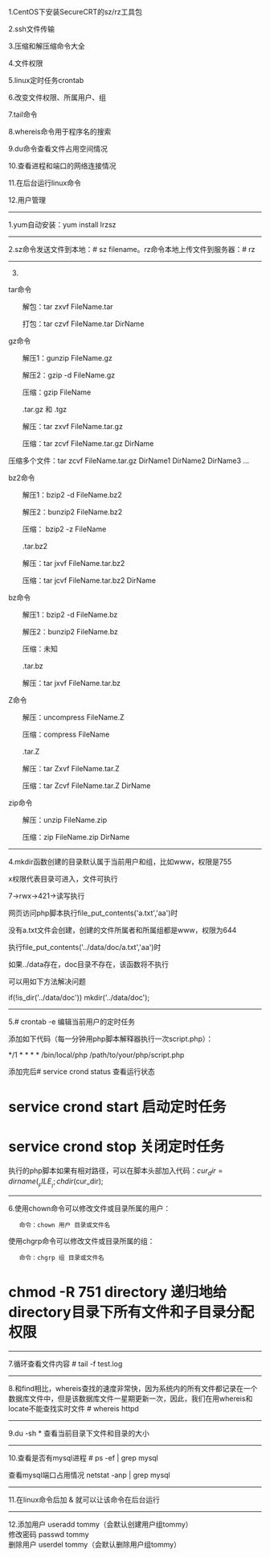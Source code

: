 1.CentOS下安装SecureCRT的sz/rz工具包

2.ssh文件传输

3.压缩和解压缩命令大全

4.文件权限

5.linux定时任务crontab

6.改变文件权限、所属用户、组

7.tail命令

8.whereis命令用于程序名的搜索

9.du命令查看文件占用空间情况

10.查看进程和端口的网络连接情况

11.在后台运行linux命令

12.用户管理

----------

1.yum自动安装：yum install lrzsz

----------

2.sz命令发送文件到本地：# sz filename。rz命令本地上传文件到服务器：# rz

----------

3.
tar命令

　　解包：tar zxvf FileName.tar

　　打包：tar czvf FileName.tar DirName 

gz命令

　　解压1：gunzip FileName.gz

　　解压2：gzip -d FileName.gz

　　压缩：gzip FileName 

　　.tar.gz 和 .tgz

　　解压：tar zxvf FileName.tar.gz

　　压缩：tar zcvf FileName.tar.gz DirName

   压缩多个文件：tar zcvf FileName.tar.gz DirName1 DirName2 DirName3 ... 

bz2命令

　　解压1：bzip2 -d FileName.bz2

　　解压2：bunzip2 FileName.bz2

　　压缩： bzip2 -z FileName 

　　.tar.bz2

　　解压：tar jxvf FileName.tar.bz2

　　压缩：tar jcvf FileName.tar.bz2 DirName 

bz命令

　　解压1：bzip2 -d FileName.bz

　　解压2：bunzip2 FileName.bz

　　压缩：未知 

　　.tar.bz

　　解压：tar jxvf FileName.tar.bz 

Z命令

　　解压：uncompress FileName.Z

　　压缩：compress FileName 

　　.tar.Z

　　解压：tar Zxvf FileName.tar.Z

　　压缩：tar Zcvf FileName.tar.Z DirName 

zip命令

　　解压：unzip FileName.zip

　　压缩：zip FileName.zip DirName

----------


4.mkdir函数创建的目录默认属于当前用户和组，比如www，权限是755

x权限代表目录可进入，文件可执行

7->rwx->421->读写执行

网页访问php脚本执行file_put_contents('a.txt','aa')时

没有a.txt文件会创建，创建的文件所属者和所属组都是www，权限为644

执行file_put_contents('../data/doc/a.txt','aa')时

如果../data存在，doc目录不存在，该函数将不执行

可以用如下方法解决问题

if(!is_dir('../data/doc')) mkdir('../data/doc');

----------
5.# crontab -e  编辑当前用户的定时任务

添加如下代码（每一分钟用php脚本解释器执行一次script.php）：

*/1 * * * * /bin/local/php /path/to/your/php/script.php

添加完后# service crond status 查看运行状态

 # service crond start 启动定时任务

 # service crond stop 关闭定时任务

执行的php脚本如果有相对路径，可以在脚本头部加入代码：$cur_dir = dirname(__FILE__);chdir($cur_dir);

----------

6.使用chown命令可以修改文件或目录所属的用户：

       命令：chown 用户 目录或文件名

使用chgrp命令可以修改文件或目录所属的组：

       命令：chgrp 组 目录或文件名

 # chmod -R 751 directory 递归地给directory目录下所有文件和子目录分配权限

----------

7.循环查看文件内容 # tail -f test.log

----------

8.和find相比，whereis查找的速度非常快，因为系统内的所有文件都记录在一个数据库文件中，但是该数据库文件一星期更新一次，因此，我们在用whereis和locate不能查找实时文件 # whereis httpd 

----------

9.du -sh * 查看当前目录下文件和目录的大小

----------

10.查看是否有mysql进程 # ps -ef | grep mysql

   查看mysql端口占用情况 netstat -anp | grep mysql

----------

11.在linux命令后加  &  就可以让该命令在后台运行

----------

12.添加用户 useradd tommy（会默认创建用户组tommy）   
   修改密码 passwd tommy   
   删除用户 userdel tommy（会默认删除用户组tommy）